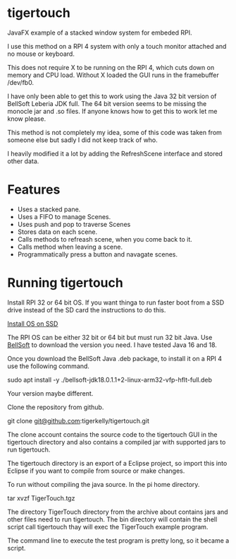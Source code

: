 # tigertouch
JavaFX example of a stacked window system for embeded RPI.

I use this method on a RPI 4 system with only a touch monitor attached and no mouse or keyboard.

This does not require X to be running on the RPI 4, which cuts down on memory and CPU load. Without
X loaded the GUI runs in the framebuffer /dev/fb0.

I have only been able to get this to work using the Java 32 bit version of BellSoft Leberia JDK full. The
64 bit version seems to be missing the monocle jar and .so files. If anyone knows how to get this to
work let me know please.

This method is not completely my idea, some of this code was taken from someone else but sadly
I did not keep track of who.

I heavily modified it a lot by adding the RefreshScene interface and stored other data.

# Features

- Uses a stacked pane.
- Uses a FIFO to manage Scenes.
- Uses push and pop to traverse Scenes
- Stores data on each scene.
- Calls methods to refreash scene, when you come back to it.
- Calls method when leaving a scene.
- Programmatically press a button and navagate scenes.

# Running tigertouch

Install RPI 32 or 64 bit OS.  If you want thinga to run faster boot from a SSD drive instead of the SD card
the instructions to do this.

[Install OS on SSD](https://linuxhint.com/how_to_boot_raspberry_pi_4_from_usb_ssd/)

The RPI OS can be either 32 bit or 64 bit but must run 32 bit Java.  Use [BellSoft](https://bell-sw.com) to
download the version you need. I have tested Java 16 and 18.

Once you download the BellSoft Java .deb package, to install it on a RPI 4 use the following command.

sudo apt install -y ./bellsoft-jdk18.0.1.1+2-linux-arm32-vfp-hflt-full.deb 

Your version maybe different.

Clone the repository from github.

git clone git@github.com:tigerkelly/tigertouch.git

The clone account contains the source code to the tigertouch GUI in the tigertouch directory and also
contains a compiled jar with supported jars to run tigertouch.

The tigertouch directory is an export of a Eclipse project, so import this into Eclipse if you want to compile
from source or make changes.

To run without compiling the java source. In the pi home directory.

tar xvzf TigerTouch.tgz

The directory TigerTouch directory from the archive about contains jars and other files need to run tigertouch.
The bin directory will contain the shell script call tigertouch thay will exec the TigerTouch example program.

The command line to execute the test program is pretty long, so it became a script.
